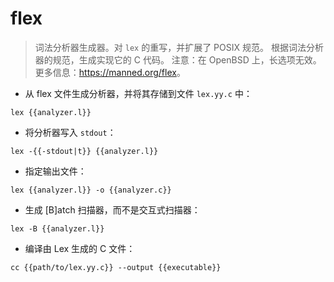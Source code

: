 # flex

> 词法分析器生成器。对 `lex` 的重写，并扩展了 POSIX 规范。
> 根据词法分析器的规范，生成实现它的 C 代码。
> 注意：在 OpenBSD 上，长选项无效。
> 更多信息：<https://manned.org/flex>。

- 从 flex 文件生成分析器，并将其存储到文件 `lex.yy.c` 中：

`lex {{analyzer.l}}`

- 将分析器写入 `stdout`：

`lex -{{-stdout|t}} {{analyzer.l}}`

- 指定输出文件：

`lex {{analyzer.l}} -o {{analyzer.c}}`

- 生成 [B]atch 扫描器，而不是交互式扫描器：

`lex -B {{analyzer.l}}`

- 编译由 Lex 生成的 C 文件：

`cc {{path/to/lex.yy.c}} --output {{executable}}`